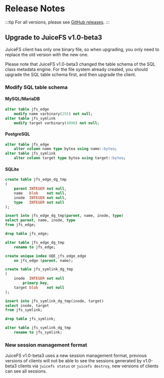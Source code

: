 # Release Notes

:::tip
For all versions, please see [GitHub releases](https://github.com/juicedata/juicefs/releases).
:::

## Upgrade to JuiceFS v1.0-beta3

JuiceFS client has only one binary file, so when upgrading, you only need to replace the old version with the new one.

Please note that JuiceFS v1.0-beta3 changed the table schema of the SQL class metadata engine. For the file system already created, you should upgrade the SQL table schema first, and then upgrade the client.

### Modify SQL table schema

#### MySQL/MariaDB

```sql
alter table jfs_edge
    modify name varbinary(255) not null;
alter table jfs_symlink
    modify target varbinary(4096) not null;
```

#### PostgreSQL

```sql
alter table jfs_edge
    alter column name type bytea using name::bytea;
alter table jfs_symlink
    alter column target type bytea using target::bytea;
```

#### SQLite

```sql
create table jfs_edge_dg_tmp
(
    parent INTEGER not null,
    name   blob    not null,
    inode  INTEGER not null,
    type   INTEGER not null
);

insert into jfs_edge_dg_tmp(parent, name, inode, type)
select parent, name, inode, type
from jfs_edge;

drop table jfs_edge;

alter table jfs_edge_dg_tmp
    rename to jfs_edge;

create unique index UQE_jfs_edge_edge
    on jfs_edge (parent, name);

create table jfs_symlink_dg_tmp
(
    inode  INTEGER not null
        primary key,
    target blob    not null
);

insert into jfs_symlink_dg_tmp(inode, target)
select inode, target
from jfs_symlink;

drop table jfs_symlink;

alter table jfs_symlink_dg_tmp
    rename to jfs_symlink;
```

### New session management format

JuiceFS v1.0-beta3 uses a new session management format, previous versions of clients will not be able to see the sessions generated by v1.0-beta3 clients via `juicefs status` or `juicefs destroy`, new versions of clients can see all sessions.
